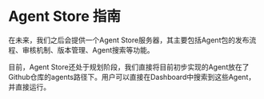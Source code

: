 # Agent Store 指南

在未来，我们之后会提供一个Agent Store服务器，其主要包括Agent包的发布流程、审核机制、版本管理、Agent搜索等功能。

目前，Agent Store还处于规划阶段，我们直接将目前初步实现的Agent放在了Github仓库的agents路径下。用户可以直接在Dashboard中搜索到这些Agent，并直接运行。